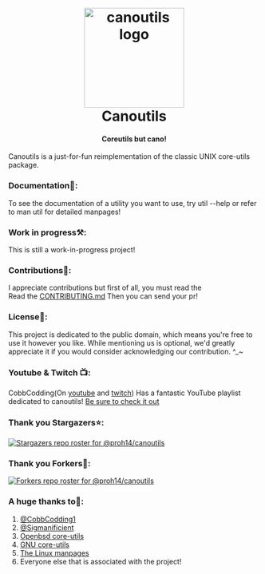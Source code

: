 <h1 align="center">
  <br>
  <img src="https://i.imgur.com/onIed1m.png" alt="canoutils logo" width="200">
  <br>
  Canoutils
  <br>
</h1>
<h4 align="center">Coreutils but cano!</h4>

Canoutils is a just-for-fun reimplementation of the classic UNIX core-utils package.

### Documentation📖:
To see the documentation of a utility you want to use, try util --help or refer to man util for detailed manpages!

### Work in progress⚒️:
This is still a work-in-progress project!

### Contributions💖:
I appreciate contributions but first of all, you must read the <br>
Read the [CONTRIBUTING.md](CONTRIBUTING.md) Then you can send your pr!

### License🪪:
This project is dedicated to the public domain, which means you're free to use it however you like. While mentioning us is optional, we'd greatly appreciate it if you would consider acknowledging our contribution. ^_~

### Youtube & Twitch 📺:
CobbCodding(On [youtube](https://www.youtube.com/@cobbcoding) and [twitch](https://www.twitch.tv/cobbcoding)) Has a fantastic YouTube playlist dedicated to canoutils! [Be sure to check it out](https://www.youtube.com/watch?v=Ko76i2xp_FI&list=PLRnI_2_ZWhtAAi9ZtAg2Oj5X_Fvf6LiLU9)

### Thank you Stargazers⭐:
[![Stargazers repo roster for @proh14/canoutils](http://reporoster.com/stars/proh14/canoutils)](https://github.com/proh14/canoutils/stargazers)

### Thank you Forkers🍴:
[![Forkers repo roster for @proh14/canoutils](http://reporoster.com/forks/proh14/canoutils)](https://github.com/proh14/canoutils/network/members)

### A huge thanks to🙏:
1. [@CobbCodding1](https://github.com/CobbCoding1)
2. [@Sigmanificient](https://github.com/Sigmanificient)
3. [Openbsd core-utils](https://github.com/openbsd/src/tree/master/bin)
4. [GNU core-utils](https://www.gnu.org/software/coreutils/)
5. [The Linux manpages](https://www.kernel.org/doc/man-pages/)
6. Everyone else that is associated with the project!
